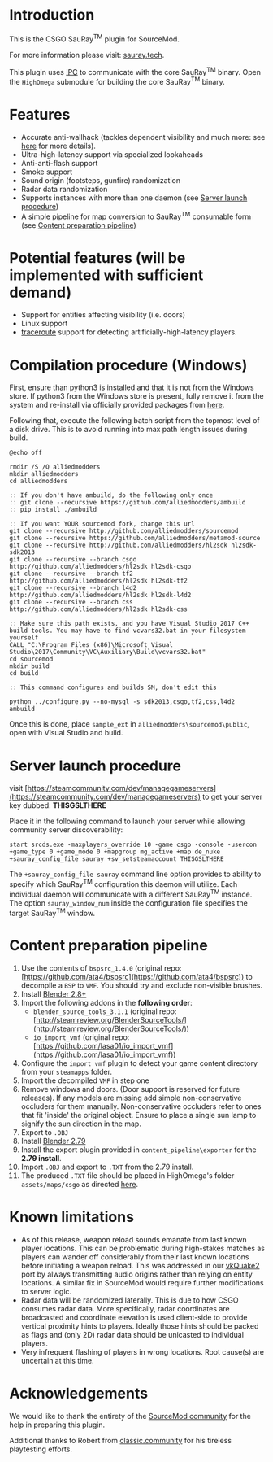 # Introduction

This is the CSGO SauRay<sup>TM</sup> plugin for SourceMod.

For more information please visit: [sauray.tech](http://sauray.tech).

This plugin uses [IPC](https://en.wikipedia.org/wiki/Inter-process_communication) to communicate with the core SauRay<sup>TM</sup> binary. Open the `HighOmega` submodule for building the core SauRay<sup>TM</sup> binary.

# Features

* Accurate anti-wallhack (tackles dependent visibility and much more: see [here](http://sauray.tech) for more details).
* Ultra-high-latency support via specialized lookaheads
* Anti-anti-flash support
* Smoke support
* Sound origin (footsteps, gunfire) randomization
* Radar data randomization
* Supports instances with more than one daemon (see [Server launch procedure](#server-launch-procedure))
* A simple pipeline for map conversion to SauRay<sup>TM</sup> consumable form (see [Content preparation pipeline](#content-preparation-pipeline))

# Potential features (will be implemented with sufficient demand)

* Support for entities affecting visibility (i.e. doors)
* Linux support
* [traceroute](https://en.wikipedia.org/wiki/Traceroute) support for detecting artificially-high-latency players.

# Compilation procedure (Windows)

First, ensure than python3 is installed and that it is not from the Windows store.
If python3 from the Windows store is present, fully remove it from the system and re-install via officially provided packages from [here](https://www.python.org/downloads/).

Following that, execute the following batch script from the topmost level of a disk drive. This is to avoid running into max path length issues during build.

```
@echo off

rmdir /S /Q alliedmodders
mkdir alliedmodders
cd alliedmodders

:: If you don't have ambuild, do the following only once
:: git clone --recursive https://github.com/alliedmodders/ambuild
:: pip install ./ambuild

:: If you want YOUR sourcemod fork, change this url
git clone --recursive http://github.com/alliedmodders/sourcemod
git clone --recursive https://github.com/alliedmodders/metamod-source
git clone --recursive http://github.com/alliedmodders/hl2sdk hl2sdk-sdk2013
git clone --recursive --branch csgo http://github.com/alliedmodders/hl2sdk hl2sdk-csgo
git clone --recursive --branch tf2 http://github.com/alliedmodders/hl2sdk hl2sdk-tf2
git clone --recursive --branch l4d2 http://github.com/alliedmodders/hl2sdk hl2sdk-l4d2
git clone --recursive --branch css http://github.com/alliedmodders/hl2sdk hl2sdk-css

:: Make sure this path exists, and you have Visual Studio 2017 C++ build tools. You may have to find vcvars32.bat in your filesystem yourself
CALL "C:\Program Files (x86)\Microsoft Visual Studio\2017\Community\VC\Auxiliary\Build\vcvars32.bat"
cd sourcemod
mkdir build
cd build

:: This command configures and builds SM, don't edit this

python ../configure.py --no-mysql -s sdk2013,csgo,tf2,css,l4d2
ambuild
```

Once this is done, place `sample_ext` in `alliedmodders\sourcemod\public`, open with Visual Studio and build.

# Server launch procedure

visit [https://steamcommunity.com/dev/managegameservers](https://steamcommunity.com/dev/managegameservers) to get your server key dubbed: **THISGSLTHERE**

Place it in the following command to launch your server while allowing community server discoverability:

```start srcds.exe -maxplayers_override 10 -game csgo -console -usercon +game_type 0 +game_mode 0 +mapgroup mg_active +map de_nuke +sauray_config_file sauray +sv_setsteamaccount THISGSLTHERE```

The `+sauray_config_file sauray` command line option provides to ability to specify which SauRay<sup>TM</sup> configuration this daemon will utilize. Each individual daemon will communicate with a different SauRay<sup>TM</sup> instance. The option `sauray_window_num` inside the configuration file specifies the target SauRay<sup>TM</sup> window.

# Content preparation pipeline

1. Use the contents of `bspsrc_1.4.0` (original repo: [https://github.com/ata4/bspsrc](https://github.com/ata4/bspsrc)) to decompile a `BSP` to `VMF`. You should try and exclude non-visible brushes.
2. Install [Blender 2.8+](https://www.blender.org/download/)
3. Import the following addons in the **following order**:
    * `blender_source_tools_3.1.1` (original repo: [http://steamreview.org/BlenderSourceTools/](http://steamreview.org/BlenderSourceTools/))
    * `io_import_vmf` (original repo: [https://github.com/lasa01/io_import_vmf](https://github.com/lasa01/io_import_vmf))
4. Configure the `import vmf` plugin to detect your game content directory from your `steamapps` folder.
5. Import the decompiled `VMF` in step one
6. Remove windows and doors. (Door support is reserved for future releases). If any models are missing add simple non-conservative occluders for them manually. Non-conservative occluders refer to ones that fit 'inside' the original object. Ensure to place a single sun lamp to signify the sun direction in the map.
7. Export to `.OBJ`
8. Install [Blender 2.79](https://download.blender.org/release/Blender2.79/)
9. Install the export plugin provided in `content_pipeline\exporter` for the **2.79 install**.
10. Import `.OBJ` and export to `.TXT` from the 2.79 install.
11. The produced `.TXT` file should be placed in HighOmega's folder `assets/maps/csgo` as directed [here](https://github.com/toomuchvoltage/HighOmega-public/tree/sauray_ipc_csgo#extracted-maps).

# Known limitations

* As of this release, weapon reload sounds emanate from last known player locations. This can be problematic during high-stakes matches as players can wander off considerably from their last known locations before initiating a weapon reload. This was addressed in our [vkQuake2](https://github.com/toomuchvoltage/SauRay/tree/master/vkQuake2) port by always transmitting audio origins rather than relying on entity locations. A similar fix in SourceMod would require further modifications to server logic.
* Radar data will be randomized laterally. This is due to how CSGO consumes radar data. More specifically, radar coordinates are broadcasted and coordinate elevation is used client-side to provide vertical proximity hints to players. Ideally those hints should be packed as flags and (only 2D) radar data should be unicasted to individual players.
* Very infrequent flashing of players in wrong locations. Root cause(s) are uncertain at this time.

# Acknowledgements

We would like to thank the entirety of the [SourceMod community](https://www.sourcemod.net/) for the help in preparing this plugin.

Additional thanks to Robert from [classic.community](https://classic.community/) for his tireless playtesting efforts.
